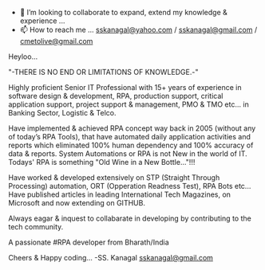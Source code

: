 - 💞️ I’m looking to collaborate to expand, extend my knowledge & experience ...
- 📫 How to reach me ... sskanagal@yahoo.com / sskanagal@gmail.com / cmetolive@gmail.com

Heyloo...

"-THERE IS NO END OR LIMITATIONS OF KNOWLEDGE.-"

Highly proficient Senior IT Professional with 15+ years of experience in software design & development, RPA, production support, critical application support, project support & management, PMO & TMO etc… in Banking Sector, Logistic & Telco. 

Have implemented & achieved RPA concept way back in 2005 (without any of today’s RPA Tools), that have automated daily application activities and reports which eliminated 100% human dependency and 100% accuracy of data & reports. System Automations or RPA is not New in the world of IT. Todays' RPA is something "Old Wine in a New Bottle..."!!!

Have worked & developed extensively on STP (Straight Through Processing) automation, ORT (Opperation Readness Test), RPA Bots etc... 
Have published articles in leading International Tech Magazines, on Microsoft and now extending on GITHUB.

Always eagar & inquest to collabarate in developing by contributing to the tech community.

A passionate #RPA developer from Bharath/India

Cheers & Happy coding...
-SS. Kanagal
sskanagal@gmail.com


